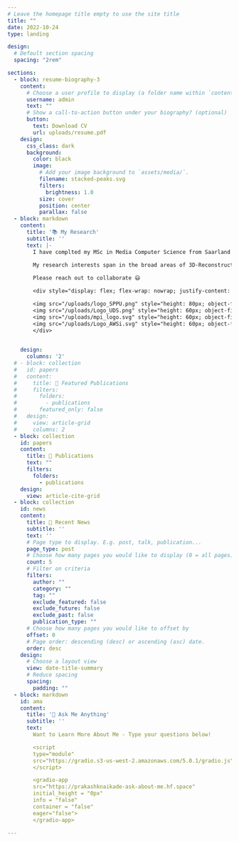 ```yaml
---
# Leave the homepage title empty to use the site title
title: ""
date: 2022-10-24
type: landing

design:
  # Default section spacing
  spacing: "2rem"

sections:
  - block: resume-biography-3
    content:
      # Choose a user profile to display (a folder name within `content/authors/`)
      username: admin
      text: ""
      # Show a call-to-action button under your biography? (optional)
      button:
        text: Download CV
        url: uploads/resume.pdf
    design:
      css_class: dark
      background:
        color: black
        image:
          # Add your image background to `assets/media/`.
          filename: stacked-peaks.svg
          filters:
            brightness: 1.0
          size: cover
          position: center
          parallax: false
  - block: markdown
    content:
      title: '📚 My Research'
      subtitle: ''
      text: |-
        I have complted my MSc in Media Computer Science from Saarland University, Germany. I was junior researcher at August-Wilhelm Scheer Institute. I worked on my master thesis at Max Planck Institute for Informatics.

        My research interests span in the broad areas of 3D-Reconstruction, Neural Rendering, Radiance Field Methods, Novel View Synthesis, Motion Capture, Scene Understanding, Scene Interaction, LLMs, VLMs, Digital Twins, AR/VR, and generally (3D) Computer Vision, GenAI, XR, HCI, Data Science, and Deep/Machine Learning, to solve complex problems with impactful AI-driven solutions.
        
        Please reach out to collaborate 😃

        <div style="display: flex; flex-wrap: nowrap; justify-content: center; align-items: center; gap: 2rem; margin-top: 1rem;">

        <img src="/uploads/logo_SPPU.png" style="height: 80px; object-fit: contain; transition: transform 0.3s;" onmouseover="this.style.transform='scale(6)'" onmouseout="this.style.transform='scale(1)'">
        <img src="/uploads/Logo_UDS.png" style="height: 60px; object-fit: contain; transition: transform 0.3s;" onmouseover="this.style.transform='scale(1.5)'" onmouseout="this.style.transform='scale(1)' ">
        <img src="/uploads/mpi_logo.svg" style="height: 60px; object-fit: contain; transition: transform 0.3s;" onmouseover="this.style.transform='scale(2)'" onmouseout="this.style.transform='scale(1)'">
        <img src="/uploads/Logo_AWSi.svg" style="height: 60px; object-fit: contain; transition: transform 0.3s;" onmouseover="this.style.transform='scale(2)'" onmouseout="this.style.transform='scale(1)'">
        </div>

        
    design:
      columns: '2'
  # - block: collection
  #   id: papers
  #   content:
  #     title: 📌 Featured Publications
  #     filters:
  #       folders:
  #         - publications
  #       featured_only: false
  #   design:
  #     view: article-grid
  #     columns: 2
  - block: collection
    id: papers
    content:
      title: 📜 Publications
      text: ""
      filters:
        folders:
          - publications
    design:
      view: article-cite-grid
  - block: collection
    id: news
    content:
      title: 📰 Recent News
      subtitle: ''
      text: ''
      # Page type to display. E.g. post, talk, publication...
      page_type: post
      # Choose how many pages you would like to display (0 = all pages)
      count: 5
      # Filter on criteria
      filters:
        author: ""
        category: ""
        tag: ""
        exclude_featured: false
        exclude_future: false
        exclude_past: false
        publication_type: ""
      # Choose how many pages you would like to offset by
      offset: 0
      # Page order: descending (desc) or ascending (asc) date.
      order: desc
    design:
      # Choose a layout view
      view: date-title-summary
      # Reduce spacing
      spacing:
        padding: ""
  - block: markdown
    id: ama
    content:
      title: '💬 Ask Me Anything'
      subtitle: ''
      text:
        Want to Learn More About Me - Type your questions below!

        <script
        type="module"
        src="https://gradio.s3-us-west-2.amazonaws.com/5.0.1/gradio.js">
        </script>

        <gradio-app 
        src="https://prakashknaikade-ask-about-me.hf.space" 
        initial_height = "0px"
        info = "false"
        container = "false"
        eager="false"> 
        </gradio-app>

---
```

